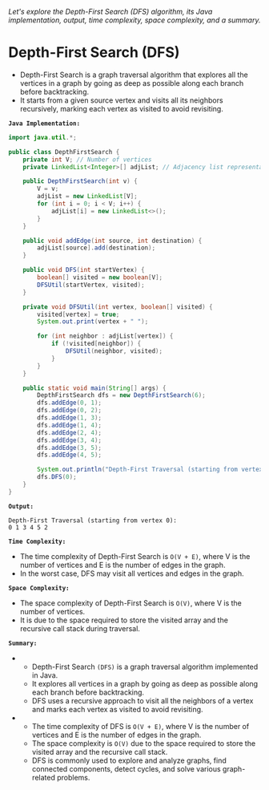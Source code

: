 *Let's explore the Depth-First Search (DFS) algorithm, its Java implementation, output, time complexity, space complexity, and a summary.*

# Depth-First Search (DFS)


-   Depth-First Search is a graph traversal algorithm that explores all the vertices in a graph by going as deep as possible along each branch before backtracking. 
-   It starts from a given source vertex and visits all its neighbors recursively, marking each vertex as visited to avoid revisiting.

**`Java Implementation:`**


```java
import java.util.*;

public class DepthFirstSearch {
    private int V; // Number of vertices
    private LinkedList<Integer>[] adjList; // Adjacency list representation

    public DepthFirstSearch(int v) {
        V = v;
        adjList = new LinkedList[V];
        for (int i = 0; i < V; i++) {
            adjList[i] = new LinkedList<>();
        }
    }

    public void addEdge(int source, int destination) {
        adjList[source].add(destination);
    }

    public void DFS(int startVertex) {
        boolean[] visited = new boolean[V];
        DFSUtil(startVertex, visited);
    }

    private void DFSUtil(int vertex, boolean[] visited) {
        visited[vertex] = true;
        System.out.print(vertex + " ");

        for (int neighbor : adjList[vertex]) {
            if (!visited[neighbor]) {
                DFSUtil(neighbor, visited);
            }
        }
    }

    public static void main(String[] args) {
        DepthFirstSearch dfs = new DepthFirstSearch(6);
        dfs.addEdge(0, 1);
        dfs.addEdge(0, 2);
        dfs.addEdge(1, 3);
        dfs.addEdge(1, 4);
        dfs.addEdge(2, 4);
        dfs.addEdge(3, 4);
        dfs.addEdge(3, 5);
        dfs.addEdge(4, 5);

        System.out.println("Depth-First Traversal (starting from vertex 0):");
        dfs.DFS(0);
    }
}
```

**`Output:`**

```
Depth-First Traversal (starting from vertex 0):
0 1 3 4 5 2
```

**`Time Complexity:`**

-   The time complexity of Depth-First Search is `O(V + E)`, where V is the number of vertices and E is the number of edges in the graph. 
-   In the worst case, DFS may visit all vertices and edges in the graph.

**`Space Complexity:`**

-   The space complexity of Depth-First Search is `O(V)`, where V is the number of vertices. 
-   It is due to the space required to store the visited array and the recursive call stack during traversal.

**`Summary:`**

-   
    -   Depth-First Search `(DFS)` is a graph traversal algorithm implemented in Java. 
    -   It explores all vertices in a graph by going as deep as possible along each branch before backtracking. 
    -   DFS uses a recursive approach to visit all the neighbors of a vertex and marks each vertex as visited to avoid revisiting. 
    
-       
    -   The time complexity of DFS is `O(V + E)`, where V is the number of vertices and E is the number of edges in the graph. 
    -   The space complexity is `O(V)` due to the space required to store the visited array and the recursive call stack. 
    -   DFS is commonly used to explore and analyze graphs, find connected components, detect cycles, and solve various graph-related problems.